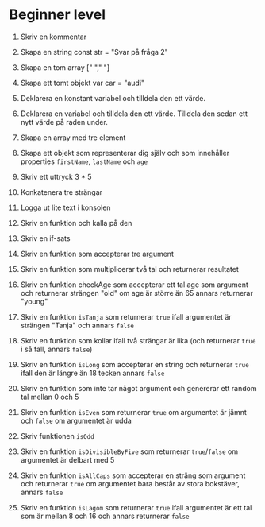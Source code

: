 # Beginner level

1. Skriv en kommentar
<!-- Hej -->
2. Skapa en string
const str = "Svar på fråga 2"
3. Skapa en tom array
[" "," "]
4. Skapa ett tomt objekt
var car = "audi"
5. Deklarera en konstant variabel och tilldela den ett värde.

6. Deklarera en variabel och tilldela den ett värde. Tilldela den sedan ett nytt värde på raden under.

7. Skapa en array med tre element

8. Skapa ett objekt som representerar dig själv och som innehåller properties `firstName`, `lastName` och `age`

9. Skriv ett uttryck
3 * 5 
10. Konkatenera tre strängar

11. Logga ut lite text i konsolen

12. Skriv en funktion och kalla på den

13. Skriv en if-sats

14. Skriv en funktion som accepterar tre argument

15. Skriv en funktion som multiplicerar två tal och returnerar resultatet

16. Skriv en funktion checkAge som accepterar ett tal age som argument och returnerar strängen "old" om age är större än 65 annars returnerar "young"

17. Skriv en funktion `isTanja` som returnerar `true` ifall argumentet är strängen "Tanja"  och annars `false`

18. Skriv en funktion som kollar ifall två strängar är lika (och returnerar `true` i så fall, annars `false`)

19. Skriv en funktion ``isLong`` som accepterar en string och returnerar `true` ifall den är längre än 18 tecken annars `false`

20. Skriv en funktion som inte tar något argument och genererar ett random tal mellan 0 och 5

21. Skriv en funktion `isEven` som returnerar `true` om argumentet är jämnt och `false` om argumentet är udda

22. Skriv funktionen `isOdd`

23. Skriv en funktion `isDivisibleByFive` som returnerar `true`/`false` om argumentet är delbart med 5

24. Skriv en funktion `isAllCaps`  som accepterar en sträng som argument och returnerar `true` om argumentet bara består av stora bokstäver, annars `false`

25. Skriv en funktion `isLagom` som returnerar `true` ifall argumentet är ett tal som är mellan 8 och 16 och annars returnerar `false`

